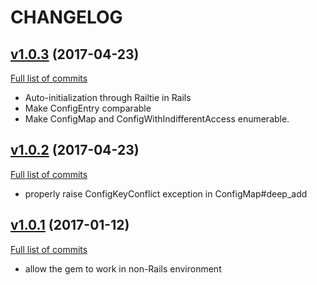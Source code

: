 # CHANGELOG

## [v1.0.3](https://github.com/lscspirit/app_config_loader/tree/v1.0.3) (2017-04-23)
[Full list of commits](https://github.com/lscspirit/app_config_loader/compare/v1.0.2...v1.0.3)

- Auto-initialization through Railtie in Rails
- Make ConfigEntry comparable
- Make ConfigMap and ConfigWithIndifferentAccess enumerable.

## [v1.0.2](https://github.com/lscspirit/app_config_loader/tree/v1.0.2) (2017-04-23)
[Full list of commits](https://github.com/lscspirit/app_config_loader/compare/v1.0.1...v1.0.2)

- properly raise ConfigKeyConflict exception in ConfigMap#deep_add 

## [v1.0.1](https://github.com/lscspirit/app_config_loader/tree/v1.0.1) (2017-01-12)
[Full list of commits](https://github.com/lscspirit/app_config_loader/compare/58ae3bea8d929ce97ac2985f4485d435bd6056c6...v1.0.1)

- allow the gem to work in non-Rails environment